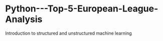 # Python---Top-5-European-League-Analysis
Introduction to structured and unstructured machine learning
